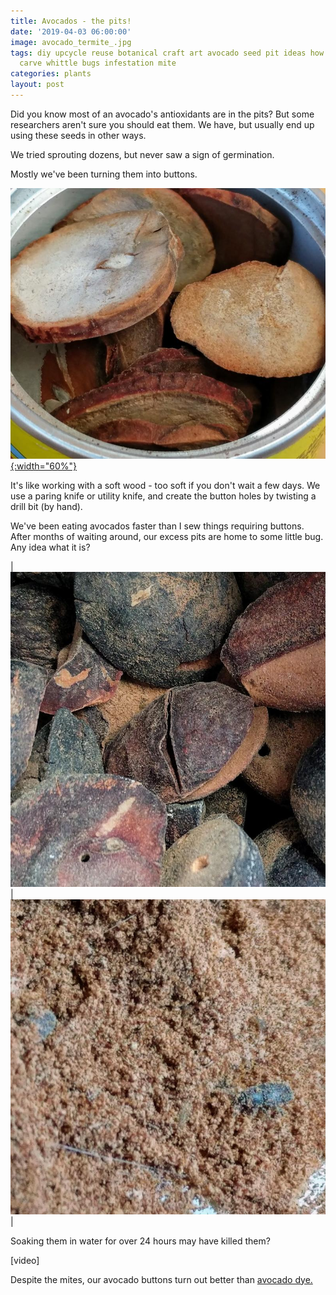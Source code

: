 ```yaml
---
title: Avocados - the pits!
date: '2019-04-03 06:00:00'
image: avocado_termite_.jpg
tags: diy upcycle reuse botanical craft art avocado seed pit ideas how to buttons
  carve whittle bugs infestation mite
categories: plants
layout: post
---
```


Did you know most of an avocado's antioxidants are in the pits? But some researchers aren't sure you should eat them. We have, but usually end up using these seeds in other ways.

We tried sprouting dozens, but never saw a sign of germination.

Mostly we've been turning them into buttons.

[![](/images/avocado_buttons_.jpg){:width="60%"}](/images/avocado_buttons.jpg)

It's like working with a soft wood - too soft if you don't wait a few days. We use a paring knife or utility knife, and create the button holes by twisting a drill bit (by hand).

We've been eating avocados faster than I sew things requiring buttons. After months of waiting around, our excess pits are home to some little bug. Any idea what it is?

| [![](/images/avocado_mites_.jpg)](/images/avocado_mites.jpg) | [![](/images/avocado_mites2_.jpg)](/images/avocado_mites2.jpg) |

Soaking them in water for over 24 hours may have killed them?

[video]

Despite the mites, our avocado buttons turn out better than [avocado dye.](https://reverdecer.annalisagross.com/2019/03/24/botanical-dyeing-end-result/)